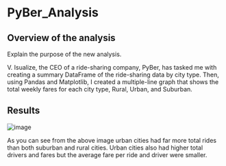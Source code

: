 # PyBer_Analysis
## Overview of the analysis
Explain the purpose of the new analysis.

V. Isualize, the CEO of a ride-sharing company, PyBer, has tasked me with creating a summary DataFrame of the ride-sharing data by city type. Then, using Pandas and Matplotlib, I created a multiple-line graph that shows the total weekly fares for each city type, Rural, Urban, and Suburban. 

## Results
![image](https://user-images.githubusercontent.com/99369565/160310286-7d332164-7971-4ac9-8345-1c2e9de6d8cc.png)

As you can see from the above image urban cities had far more total rides than both suburban and rural cities. Urban cities also had higher total drivers and fares but the average fare per ride and driver were smaller. 
